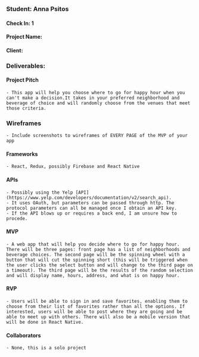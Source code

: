 ### Student: Anna Psitos

#### Check In: 1

#### Project Name:

#### Client:

### Deliverables:

#### Project Pitch
    - This app will help you choose where to go for happy hour when you can't make a decision.It takes in your preferred neighborhood and beverage of choice and will randomly choose from the venues that meet those criteria.

### Wireframes
    - Include screenshots to wireframes of EVERY PAGE of the MVP of your app

#### Frameworks
    - React, Redux, possibly Firebase and React Native

#### APIs
    - Possibly using the Yelp [API](https://www.yelp.com/developers/documentation/v2/search_api).
    - It uses OAuth, but parameters can be passed through http. The protocol parameters can all be managed once I obtain an API key.
    - If the API blows up or requires a back end, I am unsure how to procede.

#### MVP
    - A web app that will help you decide where to go for happy hour. There will be three pages: front page has a list of neighborhoods and beverage choices. The second page will be the spinning wheel with a button that will cut the spinning short (this will be triggered when the user clicks the select button and will change to the third page on a timeout). The third page will be the results of the random selection and will display name, hours, address, and what is on happy hour.

#### RVP
    - Users will be able to sign in and save favorites, enabling them to choose from their list of favorites rather than all the options. If interested, users will be able to post where they are going and be able to meet up with others. There will also be a mobile version that will be done in React Native.

#### Collaborators
    - None, this is a solo project
